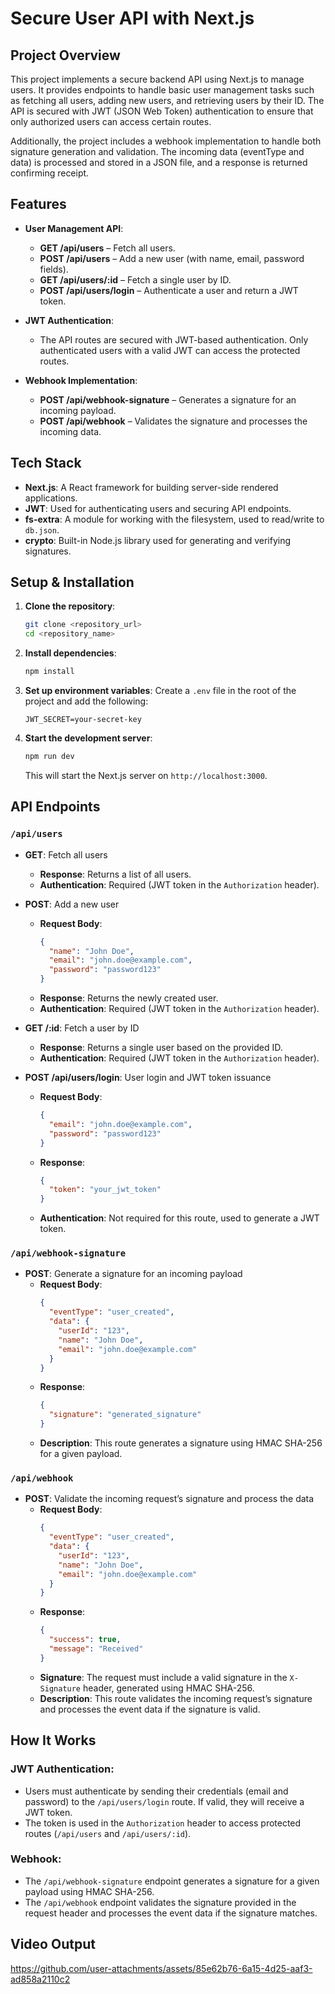 # Secure User API with Next.js

## Project Overview

This project implements a secure backend API using Next.js to manage users. It provides endpoints to handle basic user management tasks such as fetching all users, adding new users, and retrieving users by their ID. The API is secured with JWT (JSON Web Token) authentication to ensure that only authorized users can access certain routes.

Additionally, the project includes a webhook implementation to handle both signature generation and validation. The incoming data (eventType and data) is processed and stored in a JSON file, and a response is returned confirming receipt.

## Features

- **User Management API**:
  - **GET /api/users** – Fetch all users.
  - **POST /api/users** – Add a new user (with name, email, password fields).
  - **GET /api/users/:id** – Fetch a single user by ID.
  - **POST /api/users/login** – Authenticate a user and return a JWT token.

- **JWT Authentication**:
  - The API routes are secured with JWT-based authentication. Only authenticated users with a valid JWT can access the protected routes.

- **Webhook Implementation**:
  - **POST /api/webhook-signature** – Generates a signature for an incoming payload.
  - **POST /api/webhook** – Validates the signature and processes the incoming data.

## Tech Stack
- **Next.js**: A React framework for building server-side rendered applications.
- **JWT**: Used for authenticating users and securing API endpoints.
- **fs-extra**: A module for working with the filesystem, used to read/write to `db.json`.
- **crypto**: Built-in Node.js library used for generating and verifying signatures.

## Setup & Installation

1. **Clone the repository**:
   ```bash
   git clone <repository_url>
   cd <repository_name>
   ```

2. **Install dependencies**:
   ```bash
   npm install
   ```

3. **Set up environment variables**:
   Create a `.env` file in the root of the project and add the following:
   ```env
   JWT_SECRET=your-secret-key
   ```

4. **Start the development server**:
   ```bash
   npm run dev
   ```

   This will start the Next.js server on `http://localhost:3000`.

## API Endpoints

### `/api/users`

- **GET**: Fetch all users
  - **Response**: Returns a list of all users.
  - **Authentication**: Required (JWT token in the `Authorization` header).

- **POST**: Add a new user
  - **Request Body**: 
    ```json
    {
      "name": "John Doe",
      "email": "john.doe@example.com",
      "password": "password123"
    }
    ```
  - **Response**: Returns the newly created user.
  - **Authentication**: Required (JWT token in the `Authorization` header).

- **GET /:id**: Fetch a user by ID
  - **Response**: Returns a single user based on the provided ID.
  - **Authentication**: Required (JWT token in the `Authorization` header).

- **POST /api/users/login**: User login and JWT token issuance
  - **Request Body**:
    ```json
    {
      "email": "john.doe@example.com",
      "password": "password123"
    }
    ```
  - **Response**:
    ```json
    {
      "token": "your_jwt_token"
    }
    ```
  - **Authentication**: Not required for this route, used to generate a JWT token.

### `/api/webhook-signature`

- **POST**: Generate a signature for an incoming payload
  - **Request Body**: 
    ```json
    {
      "eventType": "user_created",
      "data": {
        "userId": "123",
        "name": "John Doe",
        "email": "john.doe@example.com"
      }
    }
    ```
  - **Response**: 
    ```json
    {
      "signature": "generated_signature"
    }
    ```
  - **Description**: This route generates a signature using HMAC SHA-256 for a given payload.

### `/api/webhook`

- **POST**: Validate the incoming request’s signature and process the data
  - **Request Body**: 
    ```json
    {
      "eventType": "user_created",
      "data": {
        "userId": "123",
        "name": "John Doe",
        "email": "john.doe@example.com"
      }
    }
    ```
  - **Response**: 
    ```json
    {
      "success": true,
      "message": "Received"
    }
    ```
  - **Signature**: The request must include a valid signature in the `X-Signature` header, generated using HMAC SHA-256.
  - **Description**: This route validates the incoming request’s signature and processes the event data if the signature is valid.

## How It Works

### JWT Authentication:
- Users must authenticate by sending their credentials (email and password) to the `/api/users/login` route. If valid, they will receive a JWT token.
- The token is used in the `Authorization` header to access protected routes (`/api/users` and `/api/users/:id`).

### Webhook:
- The `/api/webhook-signature` endpoint generates a signature for a given payload using HMAC SHA-256.
- The `/api/webhook` endpoint validates the signature provided in the request header and processes the event data if the signature matches.

## Video Output

https://github.com/user-attachments/assets/85e62b76-6a15-4d25-aaf3-ad858a2110c2




